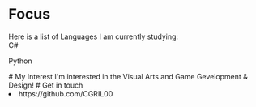 # Focus
<p> Here is a list of Languages I am currently studying: <br>
C# </p>
Python </p>
# My Interest
I'm interested in the Visual Arts and Game Gevelopment & Design!
# Get in touch
<li> https://github.com/CGRIL00
